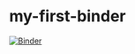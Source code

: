# my-first-binder

[![Binder](https://mybinder.org/badge_logo.svg)](https://mybinder.org/v2/gh/jobindj/my-first-binder/master)
